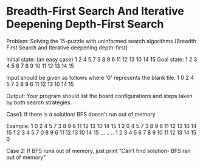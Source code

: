 # Breadth-First Search And Iterative Deepening Depth-First Search
Problem: Solving the 15-puzzle with uninformed search algorithms (Breadth First Search and Iterative deepening depth-first)

 Initial state: (an easy case)
1		2	4
5	7	3	8
9	6	11	12
13	10	14	15
Goal state:
1	2	3	4
5	6	7	8
9	10	11	12
13	14	15	

Input should be given as follows where '0' represents the blank tile.
1 0 2 4 5 7 3 8 9 6 11 12 13 10 14 15

Output:
Your program should list the board configurations and steps taken by both search strategies.

Case1: If there is a solution/ BFS doesn't run out of memory

Example:
1 0 2 4 5 7 3 8 9 6 11 12 13 10 14 15
1 2 0 4 5 7 3 8 9 6 11 12 13 10 14 15
1 2 3 4 5 7 0 8 9 6 11 12 13 10 14 15
...
..
.. 1 2 3 4 5 6 7 8 9 10 11 12 13 14 15 0

Case 2:
If BFS runs out of memory, just print “Can’t find solution- BFS ran out of memory"
